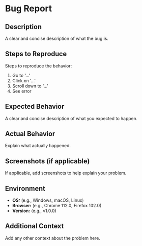 # Bug Report

## Description

A clear and concise description of what the bug is.

## Steps to Reproduce

Steps to reproduce the behavior:

1. Go to '...'
2. Click on '...'
3. Scroll down to '...'
4. See error

## Expected Behavior

A clear and concise description of what you expected to happen.

## Actual Behavior

Explain what actually happened.

## Screenshots (if applicable)

If applicable, add screenshots to help explain your problem.

## Environment

- **OS:** (e.g., Windows, macOS, Linux)
- **Browser:** (e.g., Chrome 112.0, Firefox 102.0)
- **Version:** (e.g., v1.0.0)

## Additional Context

Add any other context about the problem here.
